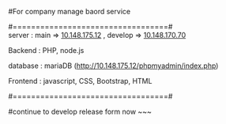 
#For company manage baord service  

#==================================#  
server : main => [10.148.175.12](http://10.148.175.12/web1/Device_control/button3.php) , develop => [10.148.170.70](http://10.148.170.70/web1/Device_control/button3.php)  

Backend : PHP, node.js  

database : mariaDB  (http://10.148.175.12/phpmyadmin/index.php)

Frontend : javascript, CSS, Bootstrap, HTML  

#==================================#  



#continue to develop release form now ~~~
